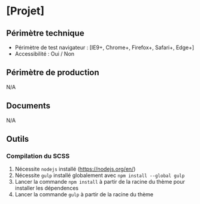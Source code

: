 
# [Projet]


## Périmètre technique

- Périmètre de test navigateur : [IE9+, Chrome+, Firefox+, Safari+, Edge+]
- Accessibilité :                Oui / Non



## Périmètre de production

N/A



## Documents

N/A



## Outils

### Compilation du SCSS

1. Nécessite `nodejs` installé (https://nodejs.org/en/)
2. Nécessite `gulp` installé globalement avec `npm install --global gulp`
3. Lancer la commande `npm install` à partir de la racine du thème pour
   installer les dépendences
4. Lancer la commande `gulp` à partir de la racine du thème


